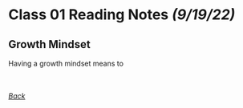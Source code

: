 # Class 01 Reading Notes *(9/19/22)*

## Growth Mindset
Having a growth mindset means to 


</br></br>*[Back](README.mb)*
